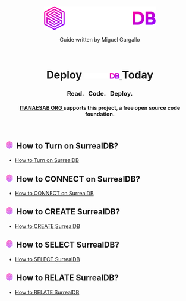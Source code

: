 <br>
<p align="center">
    <a href="https://surrealdb.com#gh-dark-mode-only" target="_blank">
        <img width="300" src="/img/white/logo.svg" alt="SurrealDB Logo">
    </a>
    <p align="center">
    Guide written by Miguel Gargallo
    </p>
</p>
<br>
<h1 align="center">
    <a>Deploy <a href="https://surrealdb.com#gh-dark-mode-only" target="_blank">
        <img src="/img/white/text.svg" height="15" alt="SurrealDB">
    </a> Today </h1>
    <h3 align="center">Read. &nbsp; Code. &nbsp; Deploy.</h3>
    <h4 align="center">
         <a href="https://itamaesan.org" target="_blank"> ITANAESAB ORG </a>
        supports this project, a free open source code foundation.
    </h4>        
    <br>

<h2><img height="20" src="/img/whatissurreal.svg">&nbsp;&nbsp;How to Turn on SurrealDB?</h2>

 - [How to Turn on SurrealDB](01-How-to-turn-on-SurrealDB.md)

<h2><img height="20" src="/img/whatissurreal.svg">&nbsp;&nbsp;How to CONNECT on SurrealDB?</h2>

 - [How to CONNECT on SurrealDB](02-How-to-connect-into-SurrealDB.md)

<h2><img height="20" src="/img/whatissurreal.svg">&nbsp;&nbsp;How to CREATE SurrealDB?</h2>

 - [How to CREATE SurrealDB](03-How-to-create-on-SurrealDB.md)

<h2><img height="20" src="/img/whatissurreal.svg">&nbsp;&nbsp;How to SELECT SurrealDB?</h2>

 - [How to SELECT SurrealDB](04-How-to-select-on-SurrealDB.md)

<h2><img height="20" src="/img/whatissurreal.svg">&nbsp;&nbsp;How to RELATE SurrealDB?</h2>

 - [How to RELATE SurrealDB](05-How-to-relate-on-SurrealDB.md)
